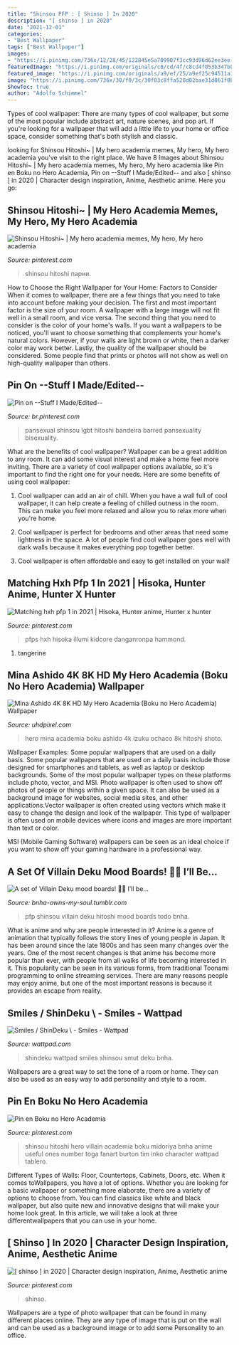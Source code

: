 ```yaml
---
title: "Shinsou PFP : [ Shinso ] In 2020"
description: "[ shinso ] in 2020"
date: "2021-12-01"
categories:
- "Best Wallpaper"
tags: ["Best Wallpaper"]
images:
- "https://i.pinimg.com/736x/12/28/45/122845e5a709907f3cc93d96d62ee3ee.jpg"
featuredImage: "https://i.pinimg.com/originals/c8/cd/4f/c8cd4f053b347b8df8a1c839770a60af.jpg"
featured_image: "https://i.pinimg.com/originals/a9/ef/25/a9ef25c94511a1f5500b7eeedb5c97e0.jpg"
image: "https://i.pinimg.com/736x/30/f0/3c/30f03c8ffa528d02bae31d861f0bb5a2.jpg"
ShowToc: true
author: "Adolfo Schimmel"
---
```



Types of cool wallpaper:
There are many types of cool wallpaper, but some of the most popular include abstract art, nature scenes, and pop art. If you're looking for a wallpaper that will add a little life to your home or office space, consider something that's both stylish and classic.

	

		
looking for Shinsou Hitoshi~ | My hero academia memes, My hero, My hero academia you've visit to the right place. We have 8 Images about Shinsou Hitoshi~ | My hero academia memes, My hero, My hero academia like Pin en Boku no Hero Academia, Pin on --Stuff I Made/Edited-- and also [ shinso ] in 2020 | Character design inspiration, Anime, Aesthetic anime. Here you go:
		
    
## Shinsou Hitoshi~ | My Hero Academia Memes, My Hero, My Hero Academia

<img loading=lazy src="https://i.pinimg.com/originals/a9/ef/25/a9ef25c94511a1f5500b7eeedb5c97e0.jpg" onerror="this.onerror=null;this.src='https://tse4.mm.bing.net/th?id=OIP.ZBUjmOju8k4qgQ-B4CYAFAHaLP&amp;pid=15.1';" alt="Shinsou Hitoshi~ | My hero academia memes, My hero, My hero academia">

_Source: pinterest.com_

>shinsou hitoshi парни. 

	

How to Choose the Right Wallpaper for Your Home: Factors to Consider
When it comes to wallpaper, there are a few things that you need to take into account before making your decision. The first and most important factor is the size of your room. A wallpaper with a large image will not fit well in a small room, and vice versa. 
The second thing that you need to consider is the color of your home's walls. If you want a wallpapers to be noticed, you'll want to choose something that complements your home's natural colors. However, if your walls are light brown or white, then a darker color may work better. 
Lastly, the quality of the wallpaper should be considered. Some people find that prints or photos will not show as well on high-quality wallpaper than others.

    
## Pin On --Stuff I Made/Edited--

<img loading=lazy src="https://i.pinimg.com/originals/c8/cd/4f/c8cd4f053b347b8df8a1c839770a60af.jpg" onerror="this.onerror=null;this.src='https://tse1.mm.bing.net/th?id=OIP.UIaIBVQbPDsTg7LTR3dXMwHaHa&amp;pid=15.1';" alt="Pin on --Stuff I Made/Edited--">

_Source: br.pinterest.com_

>pansexual shinsou lgbt hitoshi bandeira barred pansexuality bisexuality. 

	

What are the benefits of cool wallpaper?
Wallpaper can be a great addition to any room. It can add some visual interest and make a home feel more inviting. There are a variety of cool wallpaper options available, so it's important to find the right one for your needs. Here are some benefits of using cool wallpaper: 
1. Cool wallpaper can add an air of chill. When you have a wall full of cool wallpaper, it can help create a feeling of chilled outness in the room. This can make you feel more relaxed and allow you to relax more when you're home. 

2. Cool wallpaper is perfect for bedrooms and other areas that need some lightness in the space. A lot of people find cool wallpaper goes well with dark walls because it makes everything pop together better. 

3. Cool wallpaper is often affordable and easy to get installed on your wall!

    
## Matching Hxh Pfp 1 In 2021 | Hisoka, Hunter Anime, Hunter X Hunter

<img loading=lazy src="https://i.pinimg.com/736x/12/28/45/122845e5a709907f3cc93d96d62ee3ee.jpg" onerror="this.onerror=null;this.src='https://tse2.mm.bing.net/th?id=OIP.5mE-XwbyBMXuIuvrh439cQHaF-&amp;pid=15.1';" alt="Matching hxh pfp 1 in 2021 | Hisoka, Hunter anime, Hunter x hunter">

_Source: pinterest.com_

>pfps hxh hisoka illumi kidcore danganronpa hammond. 

	

1. tangerine 

    
## Mina Ashido 4K 8K HD My Hero Academia (Boku No Hero Academia) Wallpaper

<img loading=lazy src="https://img9.uhdpixel.com/wp/x/7/my-hero-academia-mina-ochaco-hitoshi-izuku-shoto-x730.jpg" onerror="this.onerror=null;this.src='https://tse2.mm.bing.net/th?id=OIP.mPbIEicwe3nNChv84Hd3uQHaEK&amp;pid=15.1';" alt="Mina Ashido 4K 8K HD My Hero Academia (Boku no Hero Academia) Wallpaper">

_Source: uhdpixel.com_

>hero mina academia boku ashido 4k izuku ochaco 8k hitoshi shoto. 

	

Wallpaper Examples: Some popular wallpapers that are used on a daily basis.
Some popular wallpapers that are used on a daily basis include those designed for smartphones and tablets, as well as laptop or desktop backgrounds. Some of the most popular wallpaper types on these platforms include photo, vector, and MSI. 
Photo wallpaper is often used to show off photos of people or things within a given space. It can also be used as a background image for websites, social media sites, and other applications.Vector wallpaper is often created using vectors which make it easy to change the design and look of the wallpaper. This type of wallpaper is often used on mobile devices where icons and images are more important than text or color. 

MSI (Mobile Gaming Software) wallpapers can be seen as an ideal choice if you want to show off your gaming hardware in a professional way.

    
## A Set Of Villain Deku Mood Boards! 💚🖤 I’ll Be...

<img loading=lazy src="https://64.media.tumblr.com/34f4f1caf516123247858e353fe65b27/62a87f4605c5e38b-66/s1280x1920/85c30cf8711a9c413bff35b97f7bfbcbf9c1b057.jpg" onerror="this.onerror=null;this.src='https://tse3.mm.bing.net/th?id=OIP.TttYoLGlGibeR2aH3coatwHaHZ&amp;pid=15.1';" alt="A set of Villain Deku mood boards! 💚🖤 I’ll be...">

_Source: bnha-owns-my-soul.tumblr.com_

>pfp shinsou villain deku hitoshi mood boards todo bnha. 

	

What is anime and why are people interested in it?
Anime is a genre of animation that typically follows the story lines of young people in Japan. It has been around since the late 1800s and has seen many changes over the years. One of the most recent changes is that anime has become more popular than ever, with people from all walks of life becoming interested in it. This popularity can be seen in its various forms, from traditional Toonami programming to online streaming services. There are many reasons people may enjoy anime, but one of the most important reasons is because it provides an escape from reality.

    
## Smiles / ShinDeku \ - Smiles - Wattpad

<img loading=lazy src="https://d.wattpad.com/story_parts/627239785/images/155124b0c47c37ef219896488942.jpg" onerror="this.onerror=null;this.src='https://tse4.mm.bing.net/th?id=OIP.3tgiKAuTyWBwe5K_WZ7IBAHaJE&amp;pid=15.1';" alt="Smiles / ShinDeku \ - Smiles - Wattpad">

_Source: wattpad.com_

>shindeku wattpad smiles shinsou smut deku bnha. 

	

Wallpapers are a great way to set the tone of a room or home. They can also be used as an easy way to add personality and style to a room.

    
## Pin En Boku No Hero Academia

<img loading=lazy src="https://i.pinimg.com/736x/30/f0/3c/30f03c8ffa528d02bae31d861f0bb5a2.jpg" onerror="this.onerror=null;this.src='https://tse2.mm.bing.net/th?id=OIP.4H2Pfj8LCeuQYpX7JIOzEwHaIB&amp;pid=15.1';" alt="Pin en Boku no Hero Academia">

_Source: pinterest.com_

>shinsou hitoshi hero villain academia boku midoriya bnha anime useful ones number toga fanart burton tim inko character wattpad tablero. 

	

Different Types of Walls: Floor, Countertops, Cabinets, Doors, etc.
When it comes toWallpapers, you have a lot of options. Whether you are looking for a basic wallpaper or something more elaborate, there are a variety of options to choose from. You can find classics like white and black wallpaper, but also quite new and innovative designs that will make your home look great. In this article, we will take a look at three differentwallpapers that you can use in your home.

    
## [ Shinso ] In 2020 | Character Design Inspiration, Anime, Aesthetic Anime

<img loading=lazy src="https://i.pinimg.com/736x/37/d8/8f/37d88f5bfcb7f45342f5ea44440eaea5.jpg" onerror="this.onerror=null;this.src='https://tse2.mm.bing.net/th?id=OIP.FsysMPZs1VPGkbhYUKamHgHaHa&amp;pid=15.1';" alt="[ shinso ] in 2020 | Character design inspiration, Anime, Aesthetic anime">

_Source: pinterest.com_

>shinso. 

	



Wallpapers are a type of photo wallpaper that can be found in many different places online. They are any type of image that is put on the wall and can be used as a background image or to add some Personality to an office.

